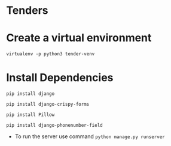 # Tenders

# Create a virtual environment
`virtualenv -p python3 tender-venv`

# Install Dependencies

`pip install django`

`pip install django-crispy-forms`

`pip install Pillow`

`pip install django-phonenumber-field`

- To run the server use command `python manage.py runserver`